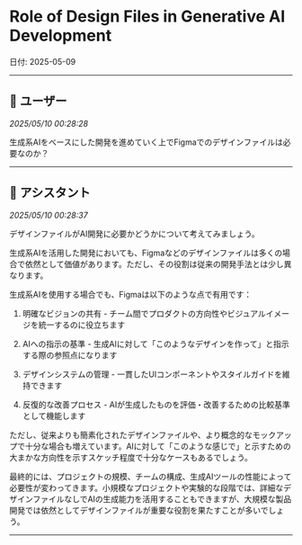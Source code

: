 # Role of Design Files in Generative AI Development

日付: 2025-05-09

---

## 👤 ユーザー
*2025/05/10 00:28:28*

生成系AIをベースにした開発を進めていく上でFigmaでのデザインファイルは必要なのか？

---

## 🤖 アシスタント
*2025/05/10 00:28:37*

デザインファイルがAI開発に必要かどうかについて考えてみましょう。

生成系AIを活用した開発においても、Figmaなどのデザインファイルは多くの場合で依然として価値があります。ただし、その役割は従来の開発手法とは少し異なります。

生成系AIを使用する場合でも、Figmaは以下のような点で有用です：

1. 明確なビジョンの共有 - チーム間でプロダクトの方向性やビジュアルイメージを統一するのに役立ちます

2. AIへの指示の基準 - 生成AIに対して「このようなデザインを作って」と指示する際の参照点になります

3. デザインシステムの管理 - 一貫したUIコンポーネントやスタイルガイドを維持できます

4. 反復的な改善プロセス - AIが生成したものを評価・改善するための比較基準として機能します

ただし、従来よりも簡素化されたデザインファイルや、より概念的なモックアップで十分な場合も増えています。AIに対して「このような感じで」と示すための大まかな方向性を示すスケッチ程度で十分なケースもあるでしょう。

最終的には、プロジェクトの規模、チームの構成、生成AIツールの性能によって必要性が変わってきます。小規模なプロジェクトや実験的な段階では、詳細なデザインファイルなしでAIの生成能力を活用することもできますが、大規模な製品開発では依然としてデザインファイルが重要な役割を果たすことが多いでしょう。

---
